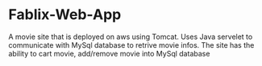 # Fablix-Web-App

A movie site that is deployed on aws using Tomcat. 
Uses Java servelet to communicate with MySql database to retrive movie infos.
The site has the ability to cart movie, add/remove movie into MySql database
